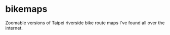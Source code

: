 # bikemaps
Zoomable versions of Taipei riverside bike route maps I've found all over the internet.   
